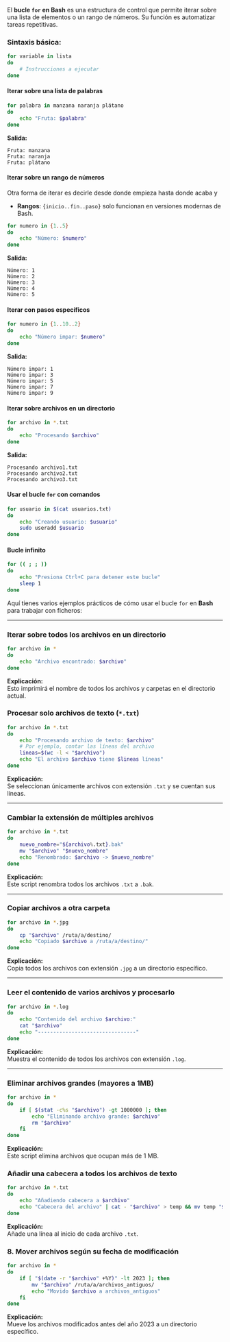 El **bucle `for` en Bash** es una estructura de control que permite iterar sobre una lista de elementos o un rango de números. Su función es automatizar tareas repetitivas.

### Sintaxis básica:

```bash
for variable in lista
do
    # Instrucciones a ejecutar
done
```

#### Iterar sobre una lista de palabras
```bash
for palabra in manzana naranja plátano
do
    echo "Fruta: $palabra"
done
```
**Salida:**
```
Fruta: manzana
Fruta: naranja
Fruta: plátano
```

#### Iterar sobre un rango de números

Otra forma de iterar es decirle desde donde empieza hasta donde acaba y
- **Rangos**: `{inicio..fin..paso}` solo funcionan en versiones modernas de Bash.


```bash
for numero in {1..5}
do
    echo "Número: $numero"
done
```
**Salida:**
```
Número: 1
Número: 2
Número: 3
Número: 4
Número: 5
```

#### Iterar con pasos específicos
```bash
for numero in {1..10..2}
do
    echo "Número impar: $numero"
done
```
**Salida:**
```
Número impar: 1
Número impar: 3
Número impar: 5
Número impar: 7
Número impar: 9
```

#### Iterar sobre archivos en un directorio
```bash
for archivo in *.txt
do
    echo "Procesando $archivo"
done
```
**Salida:**
```
Procesando archivo1.txt
Procesando archivo2.txt
Procesando archivo3.txt
```

#### Usar el bucle `for` con comandos
```bash
for usuario in $(cat usuarios.txt)
do
    echo "Creando usuario: $usuario"
    sudo useradd $usuario
done
```

#### Bucle infinito
```bash
for (( ; ; ))
do
    echo "Presiona Ctrl+C para detener este bucle"
    sleep 1
done
```
Aquí tienes varios ejemplos prácticos de cómo usar el bucle `for` en **Bash** para trabajar con ficheros:

---

###  **Iterar sobre todos los archivos en un directorio**
```bash
for archivo in *
do
    echo "Archivo encontrado: $archivo"
done
```
**Explicación:**  
Esto imprimirá el nombre de todos los archivos y carpetas en el directorio actual.

###  **Procesar solo archivos de texto (`*.txt`)**
```bash
for archivo in *.txt
do
    echo "Procesando archivo de texto: $archivo"
    # Por ejemplo, contar las líneas del archivo
    lineas=$(wc -l < "$archivo")
    echo "El archivo $archivo tiene $lineas líneas"
done
```
**Explicación:**  
Se seleccionan únicamente archivos con extensión `.txt` y se cuentan sus líneas.

---

### **Cambiar la extensión de múltiples archivos**
```bash
for archivo in *.txt
do
    nuevo_nombre="${archivo%.txt}.bak"
    mv "$archivo" "$nuevo_nombre"
    echo "Renombrado: $archivo -> $nuevo_nombre"
done
```
**Explicación:**  
Este script renombra todos los archivos `.txt` a `.bak`.

---

### **Copiar archivos a otra carpeta**
```bash
for archivo in *.jpg
do
    cp "$archivo" /ruta/a/destino/
    echo "Copiado $archivo a /ruta/a/destino/"
done
```
**Explicación:**  
Copia todos los archivos con extensión `.jpg` a un directorio específico.

---

### **Leer el contenido de varios archivos y procesarlo**
```bash
for archivo in *.log
do
    echo "Contenido del archivo $archivo:"
    cat "$archivo"
    echo "--------------------------------"
done
```
**Explicación:**  
Muestra el contenido de todos los archivos con extensión `.log`.

---

### **Eliminar archivos grandes (mayores a 1MB)**
```bash
for archivo in *
do
    if [ $(stat -c%s "$archivo") -gt 1000000 ]; then
        echo "Eliminando archivo grande: $archivo"
        rm "$archivo"
    fi
done
```
**Explicación:**  
Este script elimina archivos que ocupan más de 1 MB.


### **Añadir una cabecera a todos los archivos de texto**
```bash
for archivo in *.txt
do
    echo "Añadiendo cabecera a $archivo"
    echo "Cabecera del archivo" | cat - "$archivo" > temp && mv temp "$archivo"
done
```
**Explicación:**  
Añade una línea al inicio de cada archivo `.txt`.


### 8. **Mover archivos según su fecha de modificación**
```bash
for archivo in *
do
    if [ "$(date -r "$archivo" +%Y)" -lt 2023 ]; then
        mv "$archivo" /ruta/a/archivos_antiguos/
        echo "Movido $archivo a archivos_antiguos"
    fi
done
```
**Explicación:**  
Mueve los archivos modificados antes del año 2023 a un directorio específico.



